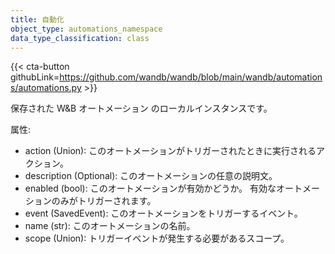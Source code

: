 ```yaml
---
title: 自動化
object_type: automations_namespace
data_type_classification: class
---
```


{{< cta-button githubLink=https://github.com/wandb/wandb/blob/main/wandb/automations/automations.py >}}

保存された W&B オートメーション のローカルインスタンスです。

属性:
- action (Union): このオートメーションがトリガーされたときに実行されるアクション。
- description (Optional): このオートメーションの任意の説明文。
- enabled (bool): このオートメーションが有効かどうか。 有効なオートメーションのみがトリガーされます。
- event (SavedEvent): このオートメーションをトリガーするイベント。
- name (str): このオートメーションの名前。
- scope (Union): トリガーイベントが発生する必要があるスコープ。